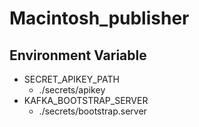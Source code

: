 # Macintosh_publisher

## Environment Variable
- SECRET_APIKEY_PATH
  - ./secrets/apikey
- KAFKA_BOOTSTRAP_SERVER
  - ./secrets/bootstrap.server